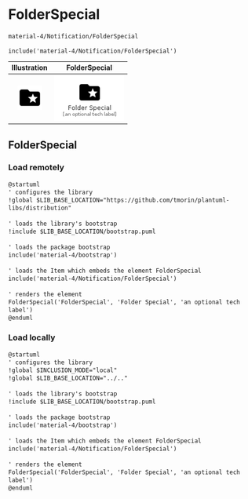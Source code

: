 # FolderSpecial


```text
material-4/Notification/FolderSpecial
```

```text
include('material-4/Notification/FolderSpecial')
```



| Illustration | FolderSpecial |
| :---: | :---: |
| ![illustration for Illustration](../../material-4/Notification/FolderSpecial.png) | ![illustration for FolderSpecial](../../material-4/Notification/FolderSpecial.Local.png) |




## FolderSpecial

### Load remotely
```plantuml
@startuml
' configures the library
!global $LIB_BASE_LOCATION="https://github.com/tmorin/plantuml-libs/distribution"

' loads the library's bootstrap
!include $LIB_BASE_LOCATION/bootstrap.puml

' loads the package bootstrap
include('material-4/bootstrap')

' loads the Item which embeds the element FolderSpecial
include('material-4/Notification/FolderSpecial')

' renders the element
FolderSpecial('FolderSpecial', 'Folder Special', 'an optional tech label')
@enduml
```

### Load locally
```plantuml
@startuml
' configures the library
!global $INCLUSION_MODE="local"
!global $LIB_BASE_LOCATION="../.."

' loads the library's bootstrap
!include $LIB_BASE_LOCATION/bootstrap.puml

' loads the package bootstrap
include('material-4/bootstrap')

' loads the Item which embeds the element FolderSpecial
include('material-4/Notification/FolderSpecial')

' renders the element
FolderSpecial('FolderSpecial', 'Folder Special', 'an optional tech label')
@enduml
```

